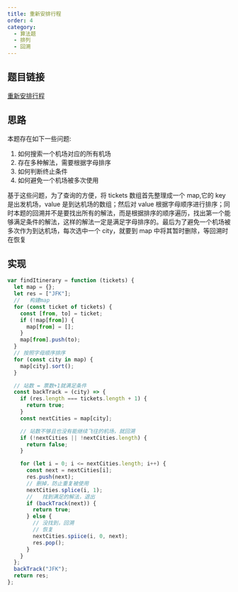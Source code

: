 ```yaml
---
title: 重新安排行程
order: 4
category:
  - 算法题
  - 排列
  - 回溯
---
```


## 题目链接

[重新安排行程](https://leetcode.cn/problems/reconstruct-itinerary/)

## 思路

本题存在如下一些问题:

1. 如何搜索一个机场对应的所有机场
2. 存在多种解法，需要根据字母排序
3. 如何判断终止条件
4. 如何避免一个机场被多次使用

基于这些问题，为了查询的方便，将 tickets 数组首先整理成一个 map,它的 key 是出发机场，value 是到达机场的数组；然后对 value 根据字母顺序进行排序；同时本题的回溯并不是要找出所有的解法，而是根据排序的顺序遍历，找出第一个能够满足条件的解法，这样的解法一定是满足字母排序的。最后为了避免一个机场被多次作为到达机场，每次选中一个 city，就要到 map 中将其暂时删除，等回溯时在恢复

## 实现

```js
var findItinerary = function (tickets) {
  let map = {};
  let res = ["JFK"];
  //   构建map
  for (const ticket of tickets) {
    const [from, to] = ticket;
    if (!map[from]) {
      map[from] = [];
    }
    map[from].push(to);
  }
  // 按照字母顺序排序
  for (const city in map) {
    map[city].sort();
  }

  // 站数 = 票数+1就满足条件
  const backTrack = (city) => {
    if (res.length === tickets.length + 1) {
      return true;
    }
    const nextCities = map[city];

    // 站数不够且也没有能继续飞往的机场，就回溯
    if (!nextCities || !nextCities.length) {
      return false;
    }

    for (let i = 0; i <= nextCities.length; i++) {
      const next = nextCities[i];
      res.push(next);
      // 删掉，防止重复被使用
      nextCities.splice(i, 1);
      //   找到满足的解法，退出
      if (backTrack(next)) {
        return true;
      } else {
        // 没找到，回溯
        // 恢复
        nextCities.spiice(i, 0, next);
        res.pop();
      }
    }
  };
  backTrack("JFK");
  return res;
};
```
